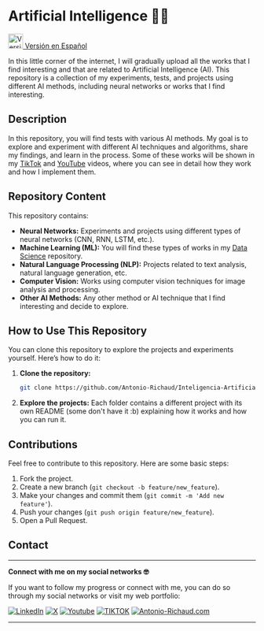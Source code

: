 # Artificial Intelligence 🧠👾

<a href="../"><img src="https://upload.wikimedia.org/wikipedia/commons/f/fc/Flag_of_Mexico.svg" alt="Versión en Español" width="30"> Versión en Español</a>

In this little corner of the internet, I will gradually upload all the works that I find interesting and that are related to Artificial Intelligence (AI). This repository is a collection of my experiments, tests, and projects using different AI methods, including neural networks or works that I find interesting.

## Description

In this repository, you will find tests with various AI methods. My goal is to explore and experiment with different AI techniques and algorithms, share my findings, and learn in the process. Some of these works will be shown in my [TikTok](https://www.tiktok.com/@antonio_richaud) and [YouTube](https://www.youtube.com/channel/UCuKB7A8ranhDjXVH3pQ5IUA) videos, where you can see in detail how they work and how I implement them.

## Repository Content

This repository contains:

- **Neural Networks:** Experiments and projects using different types of neural networks (CNN, RNN, LSTM, etc.).
- **Machine Learning (ML):** You will find these types of works in my [Data Science](https://github.com/Antonio-Richaud/Data-Science) repository.
- **Natural Language Processing (NLP):** Projects related to text analysis, natural language generation, etc.
- **Computer Vision:** Works using computer vision techniques for image analysis and processing.
- **Other AI Methods:** Any other method or AI technique that I find interesting and decide to explore.

## How to Use This Repository

You can clone this repository to explore the projects and experiments yourself. Here’s how to do it:

1. **Clone the repository:**
   ```bash
   git clone https://github.com/Antonio-Richaud/Inteligencia-Artificial.git
   
2. **Explore the projects:**
   Each folder contains a different project with its own README (some don't have it :b) explaining how it works and how you can run it.

## Contributions

Feel free to contribute to this repository. Here are some basic steps:

1. Fork the project.
2. Create a new branch (`git checkout -b feature/new_feature`).
3. Make your changes and commit them (`git commit -m 'Add new feature'`).
4. Push your changes (`git push origin feature/new_feature`).
5. Open a Pull Request.

## Contact

---

**Connect with me on my social networks 🤓**

If you want to follow my progress or connect with me, you can do so through my social networks or visit my web portfolio:

[![LinkedIn](https://img.shields.io/badge/-LINKEDIN-0077B5?style=for-the-badge&logo=linkedin&logoColor=white)](https://www.linkedin.com/in/antonio-richaud/)
[![X](https://img.shields.io/badge/-(Twitter)-000000?style=for-the-badge&logo=X&logoColor=white)](https://twitter.com/Antonio_Richaud)
[![Youtube](https://img.shields.io/badge/-YOUTUBE-D14836?style=for-the-badge&logo=youtube&logoColor=white)](https://www.youtube.com/@AntonioRichaud/)
[![TIKTOK](https://img.shields.io/badge/-TIKTOK-000000?style=for-the-badge&logo=tiktok&logoColor=white)](https://www.tiktok.com/@antonio_richaud)
[![Antonio-Richaud.com](https://img.shields.io/badge/-ANTONIORICHAUD.COM-8E2DE2?style=for-the-badge&logo=react&logoColor=white)](https://antonio-richaud.com/)

---